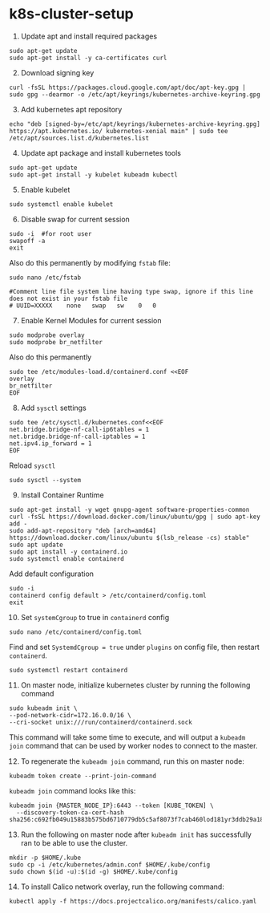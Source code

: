 # k8s-cluster-setup

1. Update apt and install required packages

  ```
  sudo apt-get update
  sudo apt-get install -y ca-certificates curl
  ```

2. Download signing key
  ```
  curl -fsSL https://packages.cloud.google.com/apt/doc/apt-key.gpg | sudo gpg --dearmor -o /etc/apt/keyrings/kubernetes-archive-keyring.gpg
  ```
3. Add kubernetes apt repository
  ```
  echo "deb [signed-by=/etc/apt/keyrings/kubernetes-archive-keyring.gpg] https://apt.kubernetes.io/ kubernetes-xenial main" | sudo tee /etc/apt/sources.list.d/kubernetes.list
  ```
4. Update apt package and install kubernetes tools
  ```
  sudo apt-get update
  sudo apt-get install -y kubelet kubeadm kubectl
  ```
5. Enable kubelet
  ```
  sudo systemctl enable kubelet
  ```
6. Disable swap for current session
  ```
  sudo -i  #for root user
  swapoff -a
  exit
  ```
  Also do this permanently by modifying `fstab` file:
  ```
  sudo nano /etc/fstab
  
  #Comment line file system line having type swap, ignore if this line does not exist in your fstab file
  # UUID=XXXXX    none   swap   sw    0   0
  ```
7. Enable Kernel Modules for current session 
  ```
  sudo modprobe overlay
  sudo modprobe br_netfilter
  ```
  Also do this permanently
  ```
  sudo tee /etc/modules-load.d/containerd.conf <<EOF
  overlay
  br_netfilter
  EOF
  ```
8. Add `sysctl` settings
  ```
  sudo tee /etc/sysctl.d/kubernetes.conf<<EOF
  net.bridge.bridge-nf-call-ip6tables = 1
  net.bridge.bridge-nf-call-iptables = 1
  net.ipv4.ip_forward = 1
  EOF
  ```
  Reload `sysctl`
  ```
  sudo sysctl --system
  ```
9. Install Container Runtime
  ```
  sudo apt-get install -y wget gnupg-agent software-properties-common
  curl -fsSL https://download.docker.com/linux/ubuntu/gpg | sudo apt-key add -
  sudo add-apt-repository "deb [arch=amd64] https://download.docker.com/linux/ubuntu $(lsb_release -cs) stable"
  sudo apt update
  sudo apt install -y containerd.io
  sudo systemctl enable containerd
  ```
  Add default configuration
  ```
  sudo -i
  containerd config default > /etc/containerd/config.toml
  exit
  ```
10. Set `systemCgroup` to true in `containerd` config
  ```
  sudo nano /etc/containerd/config.toml
  ```
  Find and set `SystemdCgroup = true` under `plugins` on config file, then restart `containerd`.
  ```
  sudo systemctl restart containerd
  ```

11. On master node, initialize kubernetes cluster by running the following command
  ```
  sudo kubeadm init \
  --pod-network-cidr=172.16.0.0/16 \
  --cri-socket unix:///run/containerd/containerd.sock
  ```
  This command will take some time to execute, and will output a `kubeadm join` command that can be used by worker nodes to connect to the master. 
   
12. To regenerate the `kubeadm join` command, run this on master node:
  
  ```
  kubeadm token create --print-join-command
  ```

  `kubeadm join` command looks like this:
  
  ```
  kubeadm join {MASTER_NODE_IP}:6443 --token [KUBE_TOKEN] \
    --discovery-token-ca-cert-hash sha256:c692fb049u15883b575bd6710779db5c5af8073f7cab460lod181yr3ddb29a18
  ```

13. Run the following on master node after `kubeadm init` has successfully ran to be able to use the cluster.
  ```
  mkdir -p $HOME/.kube
  sudo cp -i /etc/kubernetes/admin.conf $HOME/.kube/config
  sudo chown $(id -u):$(id -g) $HOME/.kube/config
  ```

14. To install Calico network overlay, run the following command:
  ```
  kubectl apply -f https://docs.projectcalico.org/manifests/calico.yaml
  ```
